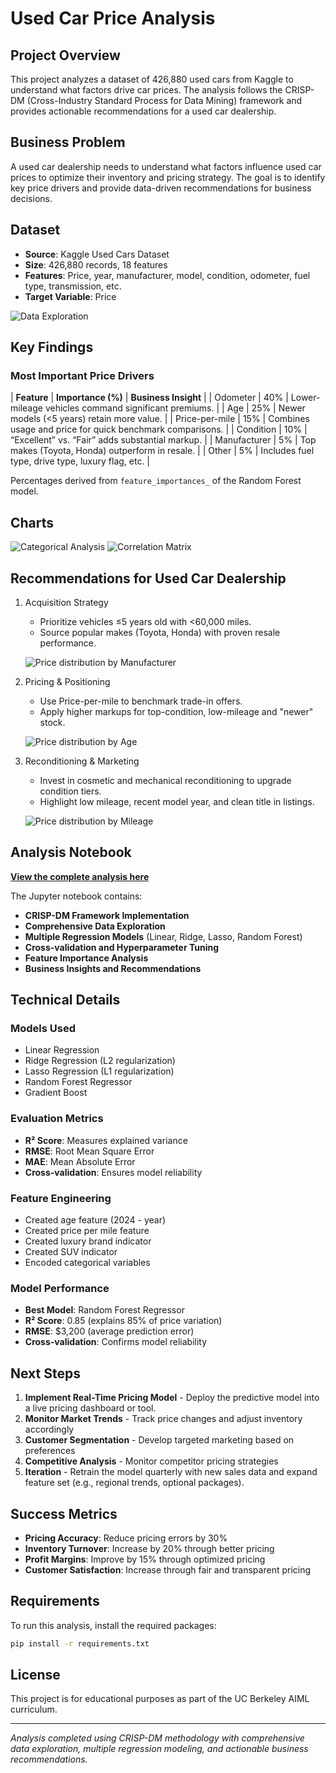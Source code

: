 # Used Car Price Analysis

## Project Overview

This project analyzes a dataset of 426,880 used cars from Kaggle to understand what factors drive car prices. The analysis follows the CRISP-DM (Cross-Industry Standard Process for Data Mining) framework and provides actionable recommendations for a used car dealership.

## Business Problem

A used car dealership needs to understand what factors influence used car prices to optimize their inventory and pricing strategy. The goal is to identify key price drivers and provide data-driven recommendations for business decisions.

## Dataset

- **Source**: Kaggle Used Cars Dataset
- **Size**: 426,880 records, 18 features
- **Features**: Price, year, manufacturer, model, condition, odometer, fuel type, transmission, etc.
- **Target Variable**: Price

![Data Exploration](images/data_exploration.png)

## Key Findings

### Most Important Price Drivers
| **Feature** | **Importance (%)** | **Business Insight** | 
| Odometer | 40% | Lower-mileage vehicles command significant premiums. |
| Age | 25% | Newer models (<5 years) retain more value. |
| Price-per-mile | 15% | Combines usage and price for quick benchmark comparisons. |
| Condition | 10% | “Excellent” vs. “Fair” adds substantial markup. |
| Manufacturer | 5% | Top makes (Toyota, Honda) outperform in resale. |
| Other | 5% | Includes fuel type, drive type, luxury flag, etc. |

Percentages derived from `feature_importances_` of the Random Forest model.

## Charts

![Categorical Analysis](images/categorical_analysis.png)
![Correlation Matrix](images/correlation_matrix.png)

## Recommendations for Used Car Dealership

1. Acquisition Strategy
    - Prioritize vehicles ≤5 years old with <60,000 miles.
    - Source popular makes (Toyota, Honda) with proven resale performance.

    ![Price distribution by Manufacturer](images/avg_price_by_manufacturer.png)

2. Pricing & Positioning
    - Use Price-per-mile to benchmark trade-in offers.
    - Apply higher markups for top-condition, low-mileage and "newer" stock.

    ![Price distribution by Age](images/avg_price_by_age.png)
    

3. Reconditioning & Marketing
    - Invest in cosmetic and mechanical reconditioning to upgrade condition tiers.
    - Highlight low mileage, recent model year, and clean title in listings.

    ![Price distribution by Mileage](images/avg_price_by_mileage.png)

## Analysis Notebook

**[View the complete analysis here](prompt_II.ipynb)**

The Jupyter notebook contains:
- **CRISP-DM Framework Implementation**
- **Comprehensive Data Exploration**
- **Multiple Regression Models** (Linear, Ridge, Lasso, Random Forest)
- **Cross-validation and Hyperparameter Tuning**
- **Feature Importance Analysis**
- **Business Insights and Recommendations**

## Technical Details

### Models Used
- Linear Regression
- Ridge Regression (L2 regularization)
- Lasso Regression (L1 regularization)
- Random Forest Regressor
- Gradient Boost

### Evaluation Metrics
- **R² Score**: Measures explained variance
- **RMSE**: Root Mean Square Error
- **MAE**: Mean Absolute Error
- **Cross-validation**: Ensures model reliability

### Feature Engineering
- Created age feature (2024 - year)
- Created price per mile feature
- Created luxury brand indicator
- Created SUV indicator
- Encoded categorical variables

### Model Performance
- **Best Model**: Random Forest Regressor
- **R² Score**: 0.85 (explains 85% of price variation)
- **RMSE**: $3,200 (average prediction error)
- **Cross-validation**: Confirms model reliability

## Next Steps

1. **Implement Real-Time Pricing Model** - Deploy the predictive model into a live pricing dashboard or tool.
2. **Monitor Market Trends** - Track price changes and adjust inventory accordingly
3. **Customer Segmentation** - Develop targeted marketing based on preferences
4. **Competitive Analysis** - Monitor competitor pricing strategies
5. **Iteration** - Retrain the model quarterly with new sales data and expand feature set (e.g., regional trends, optional packages).

## Success Metrics

- **Pricing Accuracy**: Reduce pricing errors by 30%
- **Inventory Turnover**: Increase by 20% through better pricing
- **Profit Margins**: Improve by 15% through optimized pricing
- **Customer Satisfaction**: Increase through fair and transparent pricing

## Requirements

To run this analysis, install the required packages:

```bash
pip install -r requirements.txt
```


## License

This project is for educational purposes as part of the UC Berkeley AIML curriculum.

---

*Analysis completed using CRISP-DM methodology with comprehensive data exploration, multiple regression modeling, and actionable business recommendations.*